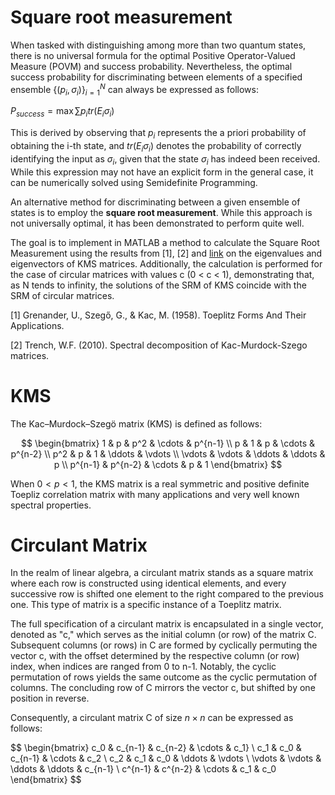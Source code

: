 # Square root measurement

When tasked with distinguishing among more than two quantum states, there is no universal formula for the optimal Positive Operator-Valued Measure (POVM) and success probability. Nevertheless, the optimal success probability for discriminating between elements of a specified ensemble $\{(p_i,\sigma_i)\}^N_{i=1}$ can always be expressed as follows:

$P_{success}=\max \sum p_i tr(E_i\sigma_i)$

This is derived by observing that $p_i$ represents the a priori probability of obtaining the i-th state, and $tr(E_i\sigma_i)$ denotes the probability of correctly identifying the input as $\sigma _{i}$, given that the state $\sigma _{i}$ has indeed been received. While this expression may not have an explicit form in the general case, it can be numerically solved using Semidefinite Programming.

An alternative method for discriminating between a given ensemble of states is to employ the **square root measurement**. While this approach is not universally optimal, it has been demonstrated to perform quite well.

The goal is to implement in MATLAB a method to calculate the Square Root Measurement using the results from [1], [2] and [link](https://www.egormaximenko.com/plots/KMS_eig.html) on the eigenvalues and eigenvectors of KMS matrices. Additionally, the calculation is performed for the case of circular matrices with values c (0 < c < 1), demonstrating that, as N tends to infinity, the solutions of the SRM of KMS coincide with the SRM of circular matrices.


[1] Grenander, U., Szegő, G., & Kac, M. (1958). Toeplitz Forms And Their Applications.

[2] Trench, W.F. (2010). Spectral decomposition of Kac-Murdock-Szego matrices.

# KMS

The Kac–Murdock–Szegö matrix (KMS) is defined as follows: 

$$
\begin{bmatrix}
1       & p       & p^2    & \cdots & p^{n-1} \\ 
p       & 1       & p      & \cdots & p^{n-2} \\ 
p^2     & p       & 1      & \ddots & \vdots  \\ 
\vdots  & \vdots  & \ddots & \ddots & p       \\ 
p^{n-1} & p^{n-2} & \cdots & p      & 1
\end{bmatrix}
$$

When $0 < p < 1$, the KMS matrix is a real symmetric and positive definite Toepliz correlation matrix with many applications and very well known spectral properties. 

# Circulant Matrix

In the realm of linear algebra, a circulant matrix stands as a square matrix where each row is constructed using identical elements, and every successive row is shifted one element to the right compared to the previous one. This type of matrix is a specific instance of a Toeplitz matrix.

The full specification of a circulant matrix is encapsulated in a single vector, denoted as "c," which serves as the initial column (or row) of the matrix C. Subsequent columns (or rows) in C are formed by cyclically permuting the vector c, with the offset determined by the respective column (or row) index, when indices are ranged from 0 to n-1. Notably, the cyclic permutation of rows yields the same outcome as the cyclic permutation of columns. The concluding row of C mirrors the vector c, but shifted by one position in reverse.

Consequently, a circulant matrix C of size $n \times n$ can be expressed as follows:

$$
\begin{bmatrix}
c_0     & c_{n-1} & c_{n-2} & \cdots & c_1} \\ 
c_1     & c_0     & c_{n-1} & \cdots & c_2 \\ 
c_2     & c_1     & c_0     & \ddots & \vdots    \\ 
\vdots  & \vdots  & \ddots  & \ddots & c_{n-1}  \\ 
c^{n-1} & c^{n-2} & \cdots  & c_1    & c_0
\end{bmatrix}
$$

